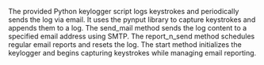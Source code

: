 The provided Python keylogger script logs keystrokes and periodically sends the log via email. It uses the pynput library to capture keystrokes and appends them to a log.
The send_mail method sends the log content to a specified email address using SMTP. The report_n_send method schedules regular email reports and resets the log.
The start method initializes the keylogger and begins capturing keystrokes while managing email reporting.
